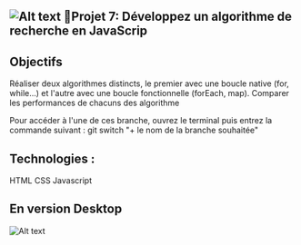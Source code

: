 ![Alt text](<https://img.shields.io/badge/logo-javascript-blue?logo=javascript>)
📎Projet 7: Développez un algorithme de recherche en JavaScrip
-----------------------------------------
Objectifs
----------------------------------------------
Réaliser deux algorithmes distincts, le premier avec une boucle native (for, while...) et l'autre avec une boucle fonctionnelle (forEach, map).
Comparer les performances de chacuns des algorithme


Pour accéder à l'une de ces branche, ouvrez le terminal puis entrez la commande suivant : git switch "+ le nom de la branche souhaitée" 

Technologies :
-----------------------------------------
HTML
CSS
Javascript

En version Desktop
--------------------------------------
![Alt text](<assets/desktop.png>)